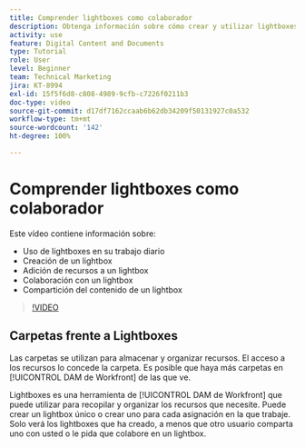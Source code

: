 ```yaml
---
title: Comprender lightboxes como colaborador
description: Obtenga información sobre cómo crear y utilizar lightboxes en [!UICONTROL DAM de Workfront].
activity: use
feature: Digital Content and Documents
type: Tutorial
role: User
level: Beginner
team: Technical Marketing
jira: KT-8994
exl-id: 15f5f6d8-c808-4989-9cfb-c7226f0211b3
doc-type: video
source-git-commit: d17df7162ccaab6b62db34209f50131927c0a532
workflow-type: tm+mt
source-wordcount: '142'
ht-degree: 100%

---
```


# Comprender lightboxes como colaborador

Este vídeo contiene información sobre:

* Uso de lightboxes en su trabajo diario
* Creación de un lightbox
* Adición de recursos a un lightbox
* Colaboración con un lightbox
* Compartición del contenido de un lightbox

>[!VIDEO](https://video.tv.adobe.com/v/335254/?quality=12&learn=on&enablevpops)

## Carpetas frente a Lightboxes

Las carpetas se utilizan para almacenar y organizar recursos. El acceso a los recursos lo concede la carpeta. Es posible que haya más carpetas en [!UICONTROL DAM de Workfront] de las que ve.

Lightboxes es una herramienta de [!UICONTROL DAM de Workfront] que puede utilizar para recopilar y organizar los recursos que necesite. Puede crear un lightbox único o crear uno para cada asignación en la que trabaje. Solo verá los lightboxes que ha creado, a menos que otro usuario comparta uno con usted o le pida que colabore en un lightbox.
